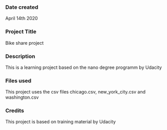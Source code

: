 ### Date created
April 14th 2020

### Project Title
Bike share project

### Description
This is a learning project based on the nano degree programm by Udacity

### Files used
This project uses the csv files chicago.csv, new_york_city.csv and washington.csv

### Credits
This project is based on training material by Udacity
